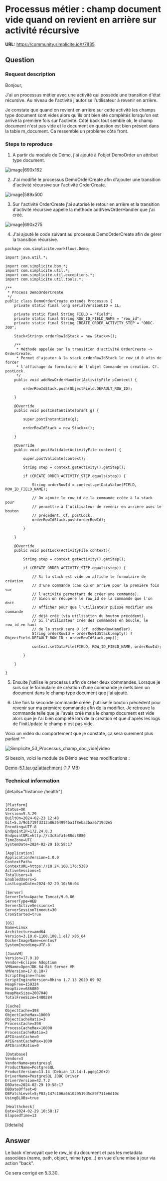 # Processus métier : champ document vide quand on revient en arrière sur activité récursive

**URL:** https://community.simplicite.io/t/7835

## Question
### Request description

Bonjour, 

J'ai un processus métier avec une activité qui posséde une transition d'état récursive. Au niveau de l'activité j'autorise l'utilisateur à revenir en arrière.

Je constate que quand on revient en arrière sur cette activité les champs type document sont vides alors qu'ils ont bien été complétés lorsqu'on est arrivé la première fois sur l'activité. Côté back tout semble ok, le champ document n'est pas vide et le document en question est bien présent dans la table m_document. Ca ressemble un problème côté front.


### Steps to reproduce

1. A partir du module de Démo, j'ai ajouté à l'objet DemoOrder un attribut type document.

![image|690x162](upload://hjgolJb8CXeugcMLfsrzt4W0GSI.png)


2. J'ai modifié le processus DemoOrderCreate afin d'ajouter une transition d'activité récursive sur l'activité OrderCreate.

![image|589x500](upload://xLAuyh8GUNh2q1CxOV3CPpBgKd6.png)

3. Sur l'activité OrderCreate j'ai autorisé le retour en arrière et la transition d'activité récursive appelle la méthode addNewOrderHandler que j'ai créé.

![image|690x275](upload://h8QrNlhgUtkfLY1HhSU0NbXeq8P.png)

4. J'ai ajouté le code suivant au processus DemoOrderCreate afin de gérer la transition récursive.

```
package com.simplicite.workflows.Demo;

import java.util.*;

import com.simplicite.bpm.*;
import com.simplicite.util.*;
import com.simplicite.util.exceptions.*;
import com.simplicite.util.tools.*;

/**
 * Process DemoOrderCreate
 */
public class DemoOrderCreate extends Processus {
	private static final long serialVersionUID = 1L;
	
	private static final String FIELD = "Field";
	private static final String ROW_ID_FIELD_NAME = "row_id";
	private static final String CREATE_ORDER_ACTIVITY_STEP = "ORDC-300";
	
	Stack<String> orderRowIdStack = new Stack<>();
	
	/**
	 * Méthode appelée par la transition d'activité OrderCreate -> OrderCreate.
	 * Permet d'ajouter à la stack orderRowIdStack le row_id 0 afin de forcer
	 * l'affichage du formulaire de l'objet Commande en création. Cf. postLock.
	 */
	public void addNewOrderHandler(ActivityFile pContext) {
		
		orderRowIdStack.push(ObjectField.DEFAULT_ROW_ID);
		
	}
	
	@Override
	public void postInstantiate(Grant g) {
		
		super.postInstantiate(g);
		
		orderRowIdStack = new Stack<>();
		
	}
	
	@Override
	public void postValidate(ActivityFile context) {
		
		super.postValidate(context);
		
		String step = context.getActivity().getStep();
		
		if (CREATE_ORDER_ACTIVITY_STEP.equals(step)) {
		
			String orderRowId = context.getDataValue(FIELD, ROW_ID_FIELD_NAME);
			
			// On ajoute le row_id de la commande créée à la stack pour
			// permettre à l'utilisateur de revenir en arrière avec le bouton
			// précédent. Cf. postLock.
			orderRowIdStack.push(orderRowId);
			
		}
		
	}
	
	@Override
	public void postLock(ActivityFile context){
		
		String step = context.getActivity().getStep();
		
		if (CREATE_ORDER_ACTIVITY_STEP.equals(step)) {
			
			// Si la stack est vide on affiche le formulaire de création
			// d'une commande (cas où on arrive pour la première fois sur
			// l'activité permettant de créer une commande).
			// Sinon on récupére le row_id de la commande que l'on doit
			// afficher pour que l'utilisateur puisse modifier une commande
			// déjà créé (via utilisation du bouton précédent). 
			// Si l'utilisateur crée des commandes en boucle, le row_id en haut
			// de la stack sera 0 (cf. addNewRowHandler).
			String orderRowId = orderRowIdStack.empty() ? ObjectField.DEFAULT_ROW_ID : orderRowIdStack.pop();
			
			context.setDataFile(FIELD, ROW_ID_FIELD_NAME, orderRowId); 
				
		}
		
	}
	
}

```

5. Ensuite j'utilise le processus afin de créer deux commandes. Lorsque je suis sur le formulaire de création d'une commande je mets bien un document dans le champ type document que j'ai ajouté.

6. Une fois la seconde commande créée, j'utilise le bouton précédent pour revenir sur ma première commande afin de la modifier. Je retrouve la commande telle que je l'avais créé mais le champ document est vide alors que je l'ai bien complété lors de la création et que d'après les logs de l'initUpdate le champ n'est pas vide.

Voici un vidéo du comportement que je constate, ça sera surement plus parlant ^^

![Simplicite_53_Processus_champ_doc_vide|video](upload://p0pqDvsThQYrYPuilw6eJz4u5O5.mp4)

Si besoin, voici le module de Démo avec mes modifications :

[Demo-5.1.tar.gz|attachment](upload://fF5OJGJ6aNP8Ue6M4JgvN6B9qq.gz) (1.7 MB)




### Technical information

[details="Instance /health"]
```text

[Platform]
Status=OK
Version=5.3.29
BuiltOn=2024-02-23 12:48
Git=5.3/9d1719fd313a86364994ba1f8eba3baa6719d2e5
Encoding=UTF-8
EndpointIP=172.24.0.3
EndpointURL=http://c3c8afa1e88d:8080
TimeZone=UTC
SystemDate=2024-02-29 10:58:17

[Application]
ApplicationVersion=1.0.0
ContextPath=
ContextURL=https://10.24.160.176:5380
ActiveSessions=1
TotalUsers=8
EnabledUsers=5
LastLoginDate=2024-02-29 10:56:04

[Server]
ServerInfo=Apache Tomcat/9.0.86
ServerType=WEB
ServerActiveSessions=1
ServerSessionTimeout=30
CronStarted=true

[OS]
Name=Linux
Architecture=amd64
Version=3.10.0-1160.108.1.el7.x86_64
DockerImageName=centos7
SystemEncoding=UTF-8

[JavaVM]
Version=17.0.10
Vendor=Eclipse Adoptium
VMName=OpenJDK 64-Bit Server VM
VMVersion=17.0.10+7
ScriptEngine=rhino
ScriptEngineVersion=Rhino 1.7.13 2020 09 02
HeapFree=159324
HeapSize=686080
HeapMaxSize=2007040
TotalFreeSize=1480284

[Cache]
ObjectCache=398
ObjectCacheMax=10000
ObjectCacheRatio=3
ProcessCache=398
ProcessCacheMax=10000
ProcessCacheRatio=3
APIGrantCache=0
APIGrantCacheMax=1000
APIGrantRatio=0

[Database]
Vendor=3
VendorName=postgresql
ProductName=PostgreSQL
ProductVersion=13.14 (Debian 13.14-1.pgdg120+2)
DriverName=PostgreSQL JDBC Driver
DriverVersion=42.7.2
DBDate=2024-02-29 10:58:17
DBDateOffset=0
DBPatchLevel=5;P03;147c106a661029519d5c89f711e6d10c
UsingBLOBs=true

[Healthcheck]
Date=2024-02-29 10:58:17
ElapsedTime=13
```
[/details]

## Answer
Le back n'envoyait que le row_id du document et pas les metadata associées (name, path, object, mime type...) en vue d'une mise à jour via action "back". 

Ce sera corrigé en 5.3.30.
